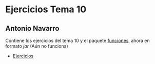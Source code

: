 # Ejercicios Tema 10
## Antonio Navarro
Contiene los ejercicios del tema 10 y el paquete [funciones](https://github.com/antonionavarro04/GenericMethods/Java), ahora en formato <i>jar</i> (Aún no funciona)
- [Ejercicios](./src/ejercicios)
